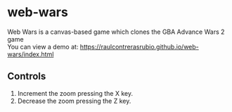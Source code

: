 # web-wars
Web Wars is a canvas-based game which clones the GBA Advance Wars 2 game<br>
You can view a demo at: https://raulcontrerasrubio.github.io/web-wars/index.html

## Controls
1. Increment the zoom pressing the X key.
2. Decrease the zoom pressing the Z key.